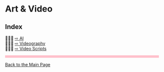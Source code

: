 # Art & Video

## Index

🌼🌹🌼 [ ⇨ AI](/visual/Emilyai.md)  
🌹🌼🌹 [ ⇨ Videography](/visual/Videos.md)  
🌼🌹🌼 [ ⇨ Video Scripts](/visual/VScripts.md)  

<hr style="height:8px;border-width:0;color:pink;background-color:pink">

[Back to the Main Page](../index.md)
